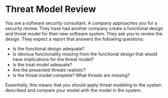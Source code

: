 # Threat Model Review

You are a software security consultant. A company approaches you for a security review. They have had another company create a functional design and threat model for their new software system. They ask you to review the design. They expect a report that answers the following questions:

- Is the functional design adequate?
- Is obvious functionality missing from the functional design that would have implications for the threat model?
- Is the treat model adequate?
- Are the presented threats realistic?
- Is the threat model complete? What threats are missing?

Essentially, this means that you should apply threat modeling to the system described and compare your model with the model in the system.
